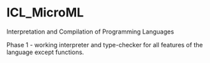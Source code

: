 # ICL_MicroML

Interpretation and Compilation of Programming Languages

Phase 1 - working interpreter and type-checker for all
features of the language except functions.
